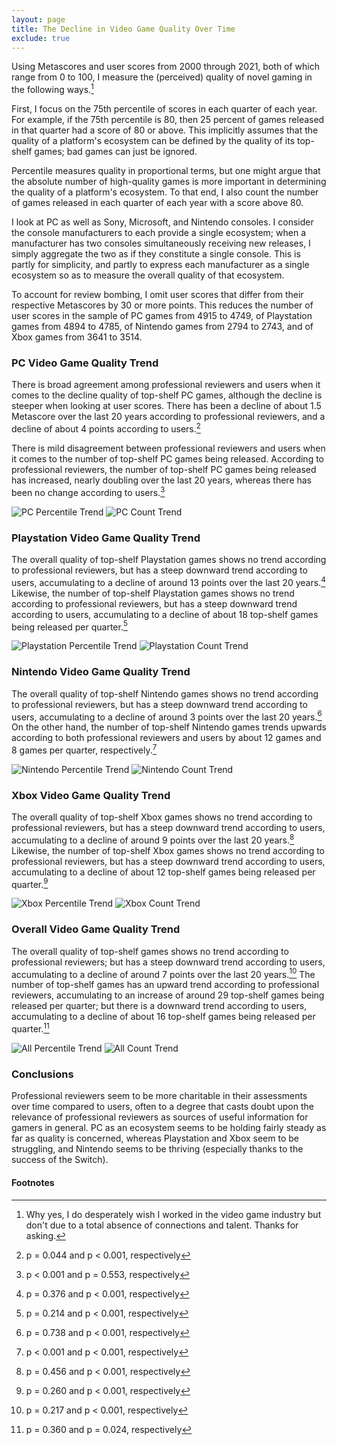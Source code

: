 ```yaml
---
layout: page
title: The Decline in Video Game Quality Over Time
exclude: true
---
```


Using Metascores and user scores from 2000 through 2021, both of which range from 0 to 100, I measure the (perceived) quality of novel gaming in the following ways.[^1]

First, I focus on the 75th percentile of scores in each quarter of each year. For example, if the 75th percentile is 80, then 25 percent of games released in that quarter had a score of 80 or above. This implicitly assumes that the quality of a platform's ecosystem can be defined by the quality of its top-shelf games; bad games can just be ignored.

Percentile measures quality in proportional terms, but one might argue that the absolute number of high-quality games is more important in determining the quality of a platform's ecosystem. To that end, I also count the number of games released in each quarter of each year with a score above 80.

I look at PC as well as Sony, Microsoft, and Nintendo consoles. I consider the console manufacturers to each provide a single ecosystem; when a manufacturer has two consoles simultaneously receiving new releases, I simply aggregate the two as if they constitute a single console. This is partly for simplicity, and partly to express each manufacturer as a single ecosystem so as to measure the overall quality of that ecosystem.

 To account for review bombing, I omit user scores that differ from their respective Metascores by 30 or more points. This reduces the number of user scores in the sample of PC games from 4915 to 4749, of Playstation games from 4894 to 4785, of Nintendo games from 2794 to 2743, and of Xbox games from 3641 to 3514.

[^1]: Why yes, I do desperately wish I worked in the video game industry but don't due to a total absence of connections and talent. Thanks for asking.

### PC Video Game Quality Trend ###
There is broad agreement among professional reviewers and users when it comes to the decline quality of top-shelf PC games, although the decline is steeper when looking at user scores. There has been a decline of about 1.5 Metascore over the last 20 years according to professional reviewers, and a decline of about 4 points according to users.[^2]

There is mild disagreement between professional reviewers and users when it comes to the number of top-shelf PC games being released. According to professional reviewers, the number of top-shelf PC games being released has increased, nearly doubling over the last 20 years, whereas there has been no change according to users.[^3]

[^2]: p = 0.044 and p < 0.001, respectively
[^3]: p < 0.001 and p = 0.553, respectively

![PC Percentile Trend](pc_trend_percentile.png)
![PC Count Trend](pc_trend_count.png)


### Playstation Video Game Quality Trend ###
The overall quality of top-shelf Playstation games shows no trend according to professional reviewers, but has a steep downward trend according to users, accumulating to a decline of around 13 points over the last 20 years.[^4] Likewise, the number of top-shelf Playstation games shows no trend according to professional reviewers, but has a steep downward trend according to users, accumulating to a decline of about 18 top-shelf games being released per quarter.[^5]

[^4]: p = 0.376 and p < 0.001, respectively
[^5]: p = 0.214 and p < 0.001, respectively

![Playstation Percentile Trend](ps_trend_percentile.png)
![Playstation Count Trend](ps_trend_count.png)


### Nintendo Video Game Quality Trend ###
The overall quality of top-shelf Nintendo games shows no trend according to professional reviewers, but has a steep downward trend according to users, accumulating to a decline of around 3 points over the last 20 years.[^6] On the other hand, the number of top-shelf Nintendo games trends upwards according to both professional reviewers and users by about 12 games and 8 games per quarter, respectively.[^7]

[^6]: p = 0.738 and p < 0.001, respectively
[^7]: p < 0.001 and p < 0.001, respectively

![Nintendo Percentile Trend](nin_trend_percentile.png)
![Nintendo Count Trend](nin_trend_count.png)


### Xbox Video Game Quality Trend ###
The overall quality of top-shelf Xbox games shows no trend according to professional reviewers, but has a steep downward trend according to users, accumulating to a decline of around 9 points over the last 20 years.[^8] Likewise, the number of top-shelf Xbox games shows no trend according to professional reviewers, but has a steep downward trend according to users, accumulating to a decline of about 12 top-shelf games being released per quarter.[^9]

[^8]: p = 0.456 and p < 0.001, respectively
[^9]: p = 0.260 and p < 0.001, respectively

![Xbox Percentile Trend](xbox_trend_percentile.png)
![Xbox Count Trend](xbox_trend_count.png)


### Overall Video Game Quality Trend ###
The overall quality of top-shelf games shows no trend according to professional reviewers; but has a steep downward trend according to users, accumulating to a decline of around 7 points over the last 20 years.[^10] The number of top-shelf games has an upward trend according to professional reviewers, accumulating to an increase of around 29 top-shelf games being released per quarter; but there is a downward trend according to users, accumulating to a decline of about 16 top-shelf games being released per quarter.[^11]

[^10]: p = 0.217 and p < 0.001, respectively
[^11]: p = 0.360 and p = 0.024, respectively

![All Percentile Trend](all_trend_percentile.png)
![All Count Trend](all_trend_count.png)

### Conclusions ###
Professional reviewers seem to be more charitable in their assessments over time compared to users, often to a degree that casts doubt upon the relevance of professional reviewers as sources of useful information for gamers in general. PC as an ecosystem seems to be holding fairly steady as far as quality is concerned, whereas Playstation and Xbox seem to be struggling, and Nintendo seems to be thriving (especially thanks to the success of the Switch).

#### Footnotes ####
